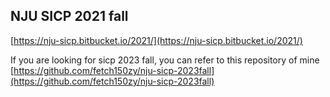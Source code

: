 ## NJU SICP 2021 fall

[https://nju-sicp.bitbucket.io/2021/](https://nju-sicp.bitbucket.io/2021/)

If you are looking for sicp 2023 fall, you can refer to this repository of mine
[https://github.com/fetch150zy/nju-sicp-2023fall](https://github.com/fetch150zy/nju-sicp-2023fall)
